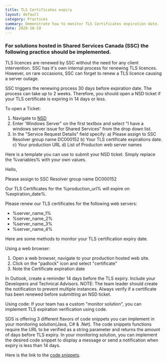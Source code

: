 ```yaml
---
title: TLS Certificates expiry
layout: default
category: Practices
summary: Demonstrate how to monitor TLS Certificates expiration date.
date: 2020-10-19
---
```


### For solutions hosted in Shared Services Canada (SSC) the following practice should be implemented.

TLS licences are renewed by SSC without the need for any client intervention. SSC has it's own internal process for renewing TLS licences. However, on rare occasions, SSC can forget to renew a TLS licence causing a server outage.

SSC triggers the renewing process 30 days before expiration date. The process can take up to 2 weeks. Therefore, you should open a NSD ticket if your  TLS certificate is expiring in 14 days or less.

To open a Ticket:
1. Navigate to [NSD](http://srmis-sigdi-iagent.prv/ "NSD") 
2. Enter 'Windows Server" on the first textbox and select "I have a windows server issue for Shared Services" from the drop down list.
3. In the "Service Request Details" field specify:
a) Please assign to SSC Resolver group name DC000152
b) Your TLS certificate expirations date.
c) Your production URL
d) List of Producton web server names

Here is a template you can use to submit your NSD ticket. Simply replace the %variables% with your own values.

Hello,

Please assign to SSC Resolver group name DC000152

Our TLS Certificates for the %production_url% will expire on %expiration_date%.

Please renew our TLS certificates for the following web servers:
- %server_name_1%
- %server_name_2%
- %server_name_3%
- %server_name_4% 

Here are some methods to monitor your TLS certification expiry date.

Using a web browser:

1. Open a web browser, navigate to your production hosted web site.
2. Click on the "padlock" icon and select "certificate"
3. Note the Certificate expiration date

In Outlook, create a reminder 14 days before the TLS expiry. Include your Developers and Technical Advisors.
NOTE: The team leader should create the notification to prevent multiple instances. Always verify if a certificate has been renewed before submitting an NSD ticket.

Using code: 
If your team has a custom "monitor solution", you can implement TLS expiration verification using code.

SDS is offering 3 different flavors of code snippets you can implement in your monitoring solution(Java, C# & .Net).
The code snippets functions require the URL to be verified as a string parameter and returns the amount of days before TLS expiry.
In your monitoring solution, you can implement the desired code snippet to display a message or send a notification when expiry is less than 14 days.

Here is the link to the [code snippets](https://gccode.ssc-spc.gc.ca/iitb-dgiit/sds/devcop-code-snippets/-/snippets "code snippets").
